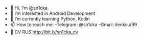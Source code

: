 - 👋 Hi, I’m @sn1cka
- 👀 I’m interested in Android Development
- 🌱 I’m currently learning Python, Kotlin
- 📫 How to reach me:
      -Telegram: @sn1cka
      -Gmail: ilenko.a99
- 📑 CV RUS http://bit.ly/sn1cka_cv

<!---
sn1cka/sn1cka is a ✨ special ✨ repository because its `README.md` (this file) appears on your GitHub profile.
You can click the Preview link to take a look at your changes.
--->
